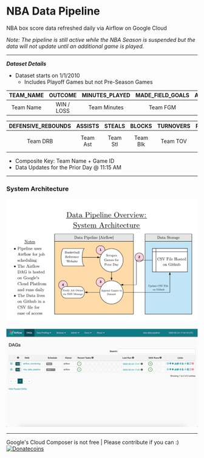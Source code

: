 # NBA Data Pipeline

NBA box score data refreshed daily via Airflow on Google Cloud 

*Note: The pipeline is still active while the NBA Season is suspended but the data will not update until an additional game is played.*<br>
___
***Dataset Details***
* Dataset starts on 1/1/2010
  * Includes Playoff Games but not Pre-Season Games

| TEAM_NAME        | OUTCOME           | MINUTES_PLAYED  | MADE_FIELD_GOALS        | ATTEMPTED_FIELD_GOALS           | MADE_THREE_POINT_FIELD_GOALS  |ATTEMPTED_THREE_POINT_FIELD_GOALS        | MADE_FREE_THROWS           | ATTEMPTED_FREE_THROWS  | OFFENSIVE_REBOUNDS        | 
|:-------------:|:-------------:|:-------------:|:-------------:|:-------------:|:-------------:|:-------------:|:-------------:|:-------------:|:-------------:|
| Team Name     | WIN / LOSS      |   Team Minutes | Team FGM      | Team FGA      |   Team 3PM | Team 3PA      | Team FTM      |   Team FTA | Team ORB      | 

| DEFENSIVE_REBOUNDS        | ASSISTS           | STEALS  | BLOCKS        | TURNOVERS           | PERSONAL_FOULS  |POINTS        | GAME_ID           | DATE  | 
|:-------------:|:-------------:|:-------------:|:-------------:|:-------------:|:-------------:|:-------------:|:-------------:|:-------------:|
| Team DRB      | Team Ast      |   Team Stl | Team Blk      | Team TOV      |   Team Fouls | Team Pts     | Unique Game ID      |   Date of Game |

* Composite Key: Team Name + Game ID
* Data Updates for the Prior Day @ 11:15 AM 
___
### System Architecture 
![alt text](https://github.com/dzipkowi/NBA-Data-Pipeline/blob/master/Images/System%20Architecture.png "Architecture")
<br>

![alt text](https://github.com/dzipkowi/NBA-Data-Pipeline/blob/master/Images/Airflow.png "Airflow")


___
Google's Cloud Composer is not free | Please contribute if you can :) 
<br>
[![Donatecoins](http://donatecoins.org/btc/14RvVFQcBzU33S41Hqpw1ZkA733AVuYAmB.svg)](http://donatecoins.org/btc/14RvVFQcBzU33S41Hqpw1ZkA733AVuYAmB)


